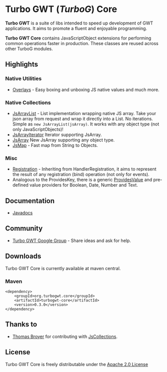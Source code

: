 Turbo GWT (*TurboG*) Core
==
**Turbo GWT** is a suite of libs intended to speed up development of GWT applications. It aims to promote a fluent and enjoyable programming.

**Turbo GWT Core** contains JavaScriptObject extensions for performing common operations faster in production. These classes are reused across other TurboG modules.

## Highlights

### Native Utilities
* [Overlays](http://growbit.github.io/turbogwt-core/javadoc/apidocs/org/turbogwt/core/js/Overlays.html) - Easy boxing and unboxing JS native values and much more.

### Native Collections
* [JsArrayList](https://github.com/growbit/turbogwt-core/blob/master/src/main/java/org/turbogwt/core/js/collections/JsArrayList.java) - List implementation wrapping native JS array. Take your json array from request and wrap it directly into a List. No iterations. Simple as <code>new JsArrayList(jsArray)</code>. It works with any object type (not only JavaScriptObjects)!
* [JsArrayIterator](http://growbit.github.io/turbogwt-core/javadoc/apidocs/org/turbogwt/core/js/collections/JsArrayIterator.html) Iterator supporting JsArray.
* [JsArray](http://growbit.github.io/turbogwt-core/javadoc/apidocs/org/turbogwt/core/js/collections/JsArray.html) New JsArray supporting any object type.
* [JsMap](http://growbit.github.io/turbogwt-core/javadoc/apidocs/org/turbogwt/core/js/collections/JsMap.html) - Fast map from String to Objects.

### Misc
* [Registration](http://growbit.github.io/turbogwt-core/javadoc/apidocs/org/turbogwt/core/util/Registration.html) - Inheriting from HandlerRegistration, it aims to represent the result of any registration (bind) operation (not only for events).
* Analogous to the ProvidesKey, there is a generic [ProvidesValue](http://growbit.github.io/turbogwt-core/javadoc/apidocs/org/turbogwt/core/util/ProvidesValue.html) and pre-defined value providers for Boolean, Date, Number and Text.

## Documentation
* [Javadocs](http://growbit.github.io/turbogwt-core/javadoc/apidocs/index.html)

## Community
* [Turbo GWT Google Group](http://groups.google.com/d/forum/turbogwt) - Share ideas and ask for help.

## Downloads
Turbo GWT Core is currently available at maven central.

### Maven
```
<dependency>
    <groupId>org.turbogwt.core</groupId>
    <artifactId>turbogwt-core</artifactId>
    <version>0.3.0</version>
</dependency>
```

## Thanks to
* [Thomas Broyer](https://plus.google.com/u/0/+ThomasBroyer) for contributing with [JsCollections](http://code.google.com/p/gwt-in-the-air/source/browse/#svn%2Ftrunk%2Fsrc%2Fnet%2Fltgt%2Fgwt%2Fjscollections%2Fclient%253Fstate%253Dclosed).

## License
Turbo GWT Core is freely distributable under the [Apache 2.0 License](http://www.apache.org/licenses/LICENSE-2.0.html)
